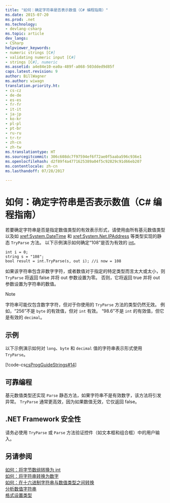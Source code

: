 ```yaml
---
title: "如何：确定字符串是否表示数值（C# 编程指南）"
ms.date: 2015-07-20
ms.prod: .net
ms.technology:
- devlang-csharp
ms.topic: article
dev_langs:
- CSharp
helpviewer_keywords:
- numeric strings [C#]
- validating numeric input [C#]
- strings [C#], numeric
ms.assetid: a4e84e10-ea0a-489f-a868-503dded9d85f
caps.latest.revision: 9
author: BillWagner
ms.author: wiwagn
translation.priority.ht:
- cs-cz
- de-de
- es-es
- fr-fr
- it-it
- ja-jp
- ko-kr
- pl-pl
- pt-br
- ru-ru
- tr-tr
- zh-cn
- zh-tw
ms.translationtype: HT
ms.sourcegitcommit: 306c608dc7f97594ef6f72ae0f5aaba596c936e1
ms.openlocfilehash: d2f89f4a4771625389a04f5c92829c91d66eb207
ms.contentlocale: zh-cn
ms.lasthandoff: 07/28/2017

---
```

# <a name="how-to-determine-whether-a-string-represents-a-numeric-value-c-programming-guide"></a>如何：确定字符串是否表示数值（C# 编程指南）
若要确定字符串是否是指定数值类型的有效表示形式，请使用由所有基元数值类型以及如 <xref:System.DateTime> 和 <xref:System.Net.IPAddress> 等类型实现的静态 `TryParse` 方法。 以下示例演示如何确定“108”是否为有效的 [int](../../../csharp/language-reference/keywords/int.md)。  
  
```  
int i = 0;   
string s = "108";  
bool result = int.TryParse(s, out i); //i now = 108  
```  
  
 如果该字符串包含非数字字符，或者数值对于指定的特定类型而言太大或太小，则 `TryParse` 将返回 false 并将 out 参数设置为零。 否则，它将返回 true 并将 out 参数设置为字符串的数值。  
  
> [!NOTE]
>  字符串可能仅包含数字字符，但对于你使用的 `TryParse` 方法的类型仍然无效。 例如，“256”不是 `byte` 的有效值，但对 `int` 有效。 “98.6”不是 `int` 的有效值，但它是有效的 `decimal`。  
  
## <a name="example"></a>示例  
 以下示例演示如何对 `long`、`byte` 和 `decimal` 值的字符串表示形式使用 `TryParse`。  
  
 [!code-cs[csProgGuideStrings#14](../../../csharp/programming-guide/strings/codesnippet/CSharp/how-to-determine-whether-a-string-represents-a-numeric-value_1.cs)]  
  
## <a name="robust-programming"></a>可靠编程  
 基元数值类型还实现 `Parse` 静态方法，如果字符串不是有效数字，该方法将引发异常。 `TryParse` 通常更高效，因为如果数值无效，它仅返回 false。  
  
## <a name="net-framework-security"></a>.NET Framework 安全性  
 请务必使用 `TryParse` 或 `Parse` 方法验证控件（如文本框和组合框）中的用户输入。  
  
## <a name="see-also"></a>另请参阅  
 [如何：将字节数组转换为 int](../../../csharp/programming-guide/types/how-to-convert-a-byte-array-to-an-int.md)   
 [如何：将字符串转换为数字](../../../csharp/programming-guide/types/how-to-convert-a-string-to-a-number.md)   
 [如何：在十六进制字符串与数值类型之间转换](../../../csharp/programming-guide/types/how-to-convert-between-hexadecimal-strings-and-numeric-types.md)   
 [分析数值字符串](../../../standard/base-types/parsing-numeric.md)   
 [格式设置类型](../../../standard/base-types/formatting-types.md)

